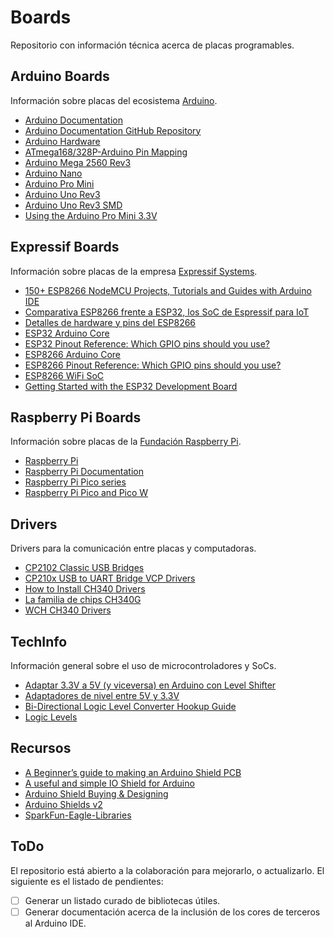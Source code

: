 # Boards

Repositorio con información técnica acerca de placas programables.

## Arduino Boards

Información sobre placas del ecosistema [Arduino](https://www.arduino.cc/).

- [Arduino Documentation](https://docs.arduino.cc/)
- [Arduino Documentation GitHub Repository](https://github.com/arduino/docs-content)
- [Arduino Hardware](https://docs.arduino.cc/hardware/)
- [ATmega168/328P-Arduino Pin Mapping](https://docs.arduino.cc/retired/hacking/hardware/PinMapping168/)
- [Arduino Mega 2560 Rev3](https://store.arduino.cc/products/arduino-mega-2560-rev3)
- [Arduino Nano](https://store.arduino.cc/products/arduino-nano)
- [Arduino Pro Mini](https://docs.arduino.cc/retired/boards/arduino-pro-mini/)
- [Arduino Uno Rev3](https://store.arduino.cc/products/arduino-uno-rev3)
- [Arduino Uno Rev3 SMD](https://store.arduino.cc/products/arduino-uno-rev3-smd)
- [Using the Arduino Pro Mini 3.3V](https://learn.sparkfun.com/tutorials/using-the-arduino-pro-mini-33v)

## Expressif Boards

Información sobre placas de la empresa [Expressif Systems](https://www.espressif.com/).

- [150+ ESP8266 NodeMCU Projects, Tutorials and Guides with Arduino IDE](https://randomnerdtutorials.com/projects-esp8266/)
- [Comparativa ESP8266 frente a ESP32, los SoC de Espressif para IoT](https://www.luisllamas.es/comparativa-esp8266-esp32/)
- [Detalles de hardware y pins del ESP8266](https://www.luisllamas.es/detalles-del-esp8266-diferencias-con-arduino/)
- [ESP32 Arduino Core](https://docs.espressif.com/projects/arduino-esp32/en/latest/index.html)
- [ESP32 Pinout Reference: Which GPIO pins should you use?](https://randomnerdtutorials.com/esp32-pinout-reference-gpios/)
- [ESP8266 Arduino Core](https://esp8266-arduino-spanish.readthedocs.io/es/latest/)
- [ESP8266 Pinout Reference: Which GPIO pins should you use?](https://randomnerdtutorials.com/esp8266-pinout-reference-gpios/)
- [ESP8266 WiFi SoC](https://www.espressif.com/en/products/socs/esp8266)
- [Getting Started with the ESP32 Development Board](https://randomnerdtutorials.com/getting-started-with-esp32/)

## Raspberry Pi Boards

Información sobre placas de la [Fundación Raspberry Pi](https://www.raspberrypi.org/).

- [Raspberry Pi](https://www.raspberrypi.com/)
- [Raspberry Pi Documentation](https://www.raspberrypi.com/documentation/pico-sdk/)
- [Raspberry Pi Pico series](https://www.raspberrypi.com/products/raspberry-pi-pico/)
- [Raspberry Pi Pico and Pico W](https://www.raspberrypi.com/documentation/microcontrollers/raspberry-pi-pico.html)

## Drivers

Drivers para la comunicación entre placas y computadoras.

- [CP2102 Classic USB Bridges](https://www.silabs.com/interface/usb-bridges/classic/device.cp2102)
- [CP210x USB to UART Bridge VCP Drivers](https://www.silabs.com/developers/usb-to-uart-bridge-vcp-drivers)
- [How to Install CH340 Drivers](https://learn.sparkfun.com/tutorials/how-to-install-ch340-drivers/all)
- [La familia de chips CH340G](https://www.prometec.net/ch340g/)
- [WCH CH340 Drivers](https://www.wch-ic.com/downloads/CH341SER_ZIP.html)

## TechInfo

Información general sobre el uso de microcontroladores y SoCs.

- [Adaptar 3.3V a 5V (y viceversa) en Arduino con Level Shifter](https://www.luisllamas.es/arduino-level-shifter/)
- [Adaptadores de nivel entre 5V y 3.3V](https://www.inventable.eu/2017/05/03/adaptadores-nivel-5v-3-3v/)
- [Bi-Directional Logic Level Converter Hookup Guide](https://learn.sparkfun.com/tutorials/bi-directional-logic-level-converter-hookup-guide/all)
- [Logic Levels](https://learn.sparkfun.com/tutorials/logic-levels)

## Recursos

- [A Beginner’s guide to making an Arduino Shield PCB](https://aaroneiche.com/2010/06/24/a-beginners-guide-to-making-an-arduino-shield-pcb/)
- [A useful and simple IO Shield for Arduino](https://www.open-electronics.org/a-useful-and-simple-io-shield-for-arduino/)
- [Arduino Shield Buying & Designing](https://www.autodesk.com/products/eagle/blog/arduino-shield-buying-designing/)
- [Arduino Shields v2](https://learn.sparkfun.com/tutorials/arduino-shields-v2)
- [SparkFun-Eagle-Libraries](https://github.com/sparkfun/SparkFun-Eagle-Libraries)

## ToDo

El repositorio está abierto a la colaboración para mejorarlo, o actualizarlo. El siguiente es el listado de pendientes:

- [ ] Generar un listado curado de bibliotecas útiles.
- [ ] Generar documentación acerca de la inclusión de los cores de terceros al Arduino IDE.
